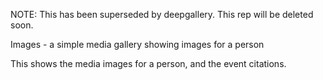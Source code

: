 
NOTE: This has been superseded by deepgallery. This rep will be deleted soon.

Images - a simple media gallery showing images for a person

This shows the media images for a person, and the event citations.




